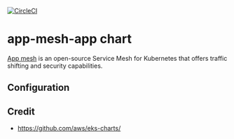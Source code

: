 [![CircleCI](https://circleci.com/gh/giantswarm/app-mesh-app.svg?style=shield)](https://circleci.com/gh/giantswarm/app-mesh-app)

# app-mesh-app chart

[App mesh](https://github.com/aws/eks-charts) is an open-source Service Mesh for Kubernetes that offers traffic shifting and security capabilities.


## Configuration



## Credit

* https://github.com/aws/eks-charts/
